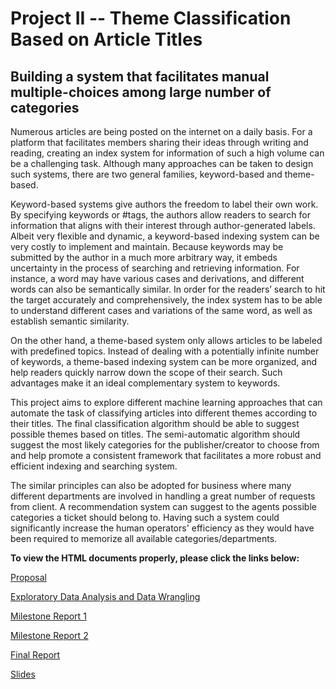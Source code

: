 # Project II -- Theme Classification Based on Article Titles
## Building a system that facilitates manual multiple-choices among large number of categories

Numerous articles are being posted on the internet on a daily basis. For a platform that facilitates members sharing their ideas through writing and reading, creating an index system for information of such a high volume can be a challenging task. Although many approaches can be taken to design such systems, there are two general families, keyword-based and theme-based.

Keyword-based systems give authors the freedom to label their own work. By specifying keywords or #tags, the authors allow readers to search for information that aligns with their interest through author-generated labels. Albeit very flexible and dynamic, a keyword-based indexing system can be very costly to implement and maintain. Because keywords may be submitted by the author in a much more arbitrary way, it embeds uncertainty in the process of searching and retrieving information. For instance, a word may have various cases and derivations, and different words can also be semantically similar. In order for the readers’ search to hit the target accurately and comprehensively, the index system has to be able to understand different cases and variations of the same word, as well as establish semantic similarity.

On the other hand, a theme-based system only allows articles to be labeled with predefined topics. Instead of dealing with a potentially infinite number of keywords, a theme-based indexing system can be more organized, and help readers quickly narrow down the scope of their search. Such advantages make it an ideal complementary system to keywords.

This project aims to explore different machine learning approaches that can automate the task of classifying articles into different themes according to their titles. The final classification algorithm should be able to suggest possible themes based on titles. The semi-automatic algorithm should suggest the most likely categories for the publisher/creator to choose from and help promote a consistent framework that facilitates a more robust and efficient indexing and searching system.

The similar principles can also be adopted for business where many different departments are involved in handling a great number of requests from client. A recommendation system can suggest to the agents possible categories a ticket should belong to. Having such a system could significantly increase the human operators' efficiency as they would have been required to memorize all available categories/departments.

__To view the HTML documents properly, please click the links below:__

[Proposal](https://github.com/carmagnole/Springboard/blob/master/project2/Proposal.md)

[Exploratory Data Analysis and Data Wrangling](http://htmlpreview.github.com/?https://github.com/carmagnole/Springboard/blob/master/project2/Exploratory%20Data%20Analysis%20and%20Data%20Wrangling.html)

[Milestone Report 1](https://github.com/carmagnole/Springboard/blob/master/project2/Milestone%20Report%201.pdf)

[Milestone Report 2](https://github.com/carmagnole/Springboard/blob/master/project2/Milestone%20Report%202.pdf)

[Final Report](http://htmlpreview.github.com/?https://github.com/carmagnole/Springboard/blob/master/project2/Report.html)

[Slides](https://github.com/carmagnole/Springboard/blob/master/project2/Slides.pdf)
